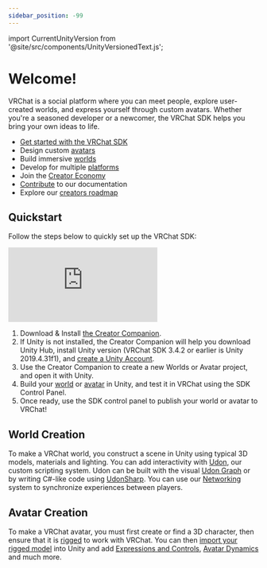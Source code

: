 ```yaml
---
sidebar_position: -99
---
```

import CurrentUnityVersion from '@site/src/components/UnityVersionedText.js';

# Welcome!

VRChat is a social platform where you can meet people, explore user-created worlds, and express yourself through custom avatars. Whether you're a seasoned developer or a newcomer, the VRChat SDK helps you bring your own ideas to life.

- [Get started with the VRChat SDK](/sdk)
- Design custom [avatars](/avatars)
- Build immersive [worlds](/worlds)
- Develop for multiple [platforms](platforms)
- Join the [Creator Economy](/economy)
- [Contribute](/contribute) to our documentation
- Explore our [creators roadmap](/roadmap)

## Quickstart

Follow the steps below to quickly set up the VRChat SDK:

<div class="video-container">
    <iframe src="https://www.youtube.com/embed/0u1g0TYoJsU" title="VRChat Creator Companion" frameborder="0" allow="encrypted-media; gyroscope; web-share" allowfullscreen></iframe>
</div>

1. Download & Install [the Creator Companion](https://vrchat.com/download/vcc).
2. If Unity is not installed, the Creator Companion will help you download Unity Hub, install Unity version [<CurrentUnityVersion/>](/sdk/upgrade/current-unity-version/) (VRChat SDK 3.4.2 or earlier is Unity 2019.4.31f1), and [create a Unity Account](https://id.unity.com/account/new).
3. Use the Creator Companion to create a new Worlds or Avatar project, and open it with Unity.
4. Build your [world](/worlds/creating-your-first-world) or [avatar](/avatars/creating-your-first-avatar) in Unity, and test it in VRChat using the SDK Control Panel.
5. Once ready, use the SDK control panel to publish your world or avatar to VRChat!

## World Creation

To make a VRChat world, you construct a scene in Unity using typical 3D models, materials and lighting. You can add interactivity with [Udon](/worlds/udon), our custom scripting system. Udon can be built with the visual [Udon Graph](/worlds/udon) or by writing C#-like code using [UdonSharp](https://udonsharp.docs.vrchat.com). You can use our [Networking](/worlds/udon/networking) system to synchronize experiences between players.

## Avatar Creation

To make a VRChat avatar, you must first create or find a 3D character, then ensure that it is [rigged](/avatars/rig-requirements) to work with VRChat. You can then [import your rigged model](/avatars/creating-your-first-avatar#step-3---get-the-model-into-your-project) into Unity and add [Expressions and Controls](/avatars/expression-menu-and-controls), [Avatar Dynamics](/avatars/avatar-dynamics) and much more. 
